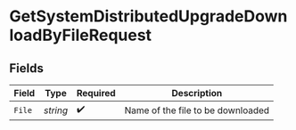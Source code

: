 # GetSystemDistributedUpgradeDownloadByFileRequest


## Fields

| Field                             | Type                              | Required                          | Description                       |
| --------------------------------- | --------------------------------- | --------------------------------- | --------------------------------- |
| `File`                            | *string*                          | :heavy_check_mark:                | Name of the file to be downloaded |